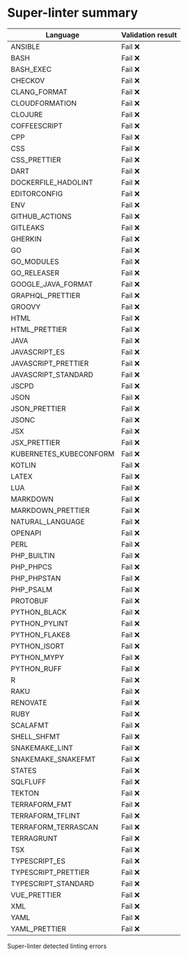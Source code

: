 # Super-linter summary

<!-- textlint-disable terminology -->
| Language               | Validation result |
| -----------------------|-------------------|
| ANSIBLE | Fail ❌ |
| BASH | Fail ❌ |
| BASH_EXEC | Fail ❌ |
| CHECKOV | Fail ❌ |
| CLANG_FORMAT | Fail ❌ |
| CLOUDFORMATION | Fail ❌ |
| CLOJURE | Fail ❌ |
| COFFEESCRIPT | Fail ❌ |
| CPP | Fail ❌ |
| CSS | Fail ❌ |
| CSS_PRETTIER | Fail ❌ |
| DART | Fail ❌ |
| DOCKERFILE_HADOLINT | Fail ❌ |
| EDITORCONFIG | Fail ❌ |
| ENV | Fail ❌ |
| GITHUB_ACTIONS | Fail ❌ |
| GITLEAKS | Fail ❌ |
| GHERKIN | Fail ❌ |
| GO | Fail ❌ |
| GO_MODULES | Fail ❌ |
| GO_RELEASER | Fail ❌ |
| GOOGLE_JAVA_FORMAT | Fail ❌ |
| GRAPHQL_PRETTIER | Fail ❌ |
| GROOVY | Fail ❌ |
| HTML | Fail ❌ |
| HTML_PRETTIER | Fail ❌ |
| JAVA | Fail ❌ |
| JAVASCRIPT_ES | Fail ❌ |
| JAVASCRIPT_PRETTIER | Fail ❌ |
| JAVASCRIPT_STANDARD | Fail ❌ |
| JSCPD | Fail ❌ |
| JSON | Fail ❌ |
| JSON_PRETTIER | Fail ❌ |
| JSONC | Fail ❌ |
| JSX | Fail ❌ |
| JSX_PRETTIER | Fail ❌ |
| KUBERNETES_KUBECONFORM | Fail ❌ |
| KOTLIN | Fail ❌ |
| LATEX | Fail ❌ |
| LUA | Fail ❌ |
| MARKDOWN | Fail ❌ |
| MARKDOWN_PRETTIER | Fail ❌ |
| NATURAL_LANGUAGE | Fail ❌ |
| OPENAPI | Fail ❌ |
| PERL | Fail ❌ |
| PHP_BUILTIN | Fail ❌ |
| PHP_PHPCS | Fail ❌ |
| PHP_PHPSTAN | Fail ❌ |
| PHP_PSALM | Fail ❌ |
| PROTOBUF | Fail ❌ |
| PYTHON_BLACK | Fail ❌ |
| PYTHON_PYLINT | Fail ❌ |
| PYTHON_FLAKE8 | Fail ❌ |
| PYTHON_ISORT | Fail ❌ |
| PYTHON_MYPY | Fail ❌ |
| PYTHON_RUFF | Fail ❌ |
| R | Fail ❌ |
| RAKU | Fail ❌ |
| RENOVATE | Fail ❌ |
| RUBY | Fail ❌ |
| SCALAFMT | Fail ❌ |
| SHELL_SHFMT | Fail ❌ |
| SNAKEMAKE_LINT | Fail ❌ |
| SNAKEMAKE_SNAKEFMT | Fail ❌ |
| STATES | Fail ❌ |
| SQLFLUFF | Fail ❌ |
| TEKTON | Fail ❌ |
| TERRAFORM_FMT | Fail ❌ |
| TERRAFORM_TFLINT | Fail ❌ |
| TERRAFORM_TERRASCAN | Fail ❌ |
| TERRAGRUNT | Fail ❌ |
| TSX | Fail ❌ |
| TYPESCRIPT_ES | Fail ❌ |
| TYPESCRIPT_PRETTIER | Fail ❌ |
| TYPESCRIPT_STANDARD | Fail ❌ |
| VUE_PRETTIER | Fail ❌ |
| XML | Fail ❌ |
| YAML | Fail ❌ |
| YAML_PRETTIER | Fail ❌ |
<!-- textlint-enable terminology -->

Super-linter detected linting errors

